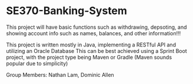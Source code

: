 # SE370-Banking-System
This project will have basic functions such as withdrawing, depsoting, and showing account info such as names, balances, and other information!!!

This project is written mostly in Java, implementing a RESTful API and utilizing an Oracle Database
This can be best achieved using a Sprint Boot project, with the project type being Maven or Gradle (Maven sounds popular due to simplicity)

Group Members:
Nathan Lam, Dominic Allen
